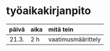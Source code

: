 # työaikakirjanpito

| päivä | aika | mitä tein  |
| :----:|:-----| :-----|
| 21.3. | 2 h    | vaatimusmäärittely |
